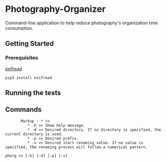 # Photography-Organizer
Command-line application to help reduce photography's organization time consumption.

## Getting Started

### Prerequisites
[exifread](https://github.com/ianare/exif-py)
```
pip3 install exifread
```

## Running the tests

## Commands
           Markup : * rn
              * -h >> Show help message.
              * -d >> Desired directory. If no directory is specified, the current directory is used.
              * -p >> Desired prefix.
              * -v >> Desired start renaming value. If no value is specified, the renaming process will follow a numerical pattern.
```
phorg rn [-h] [-d] [-p] [-v]
```


